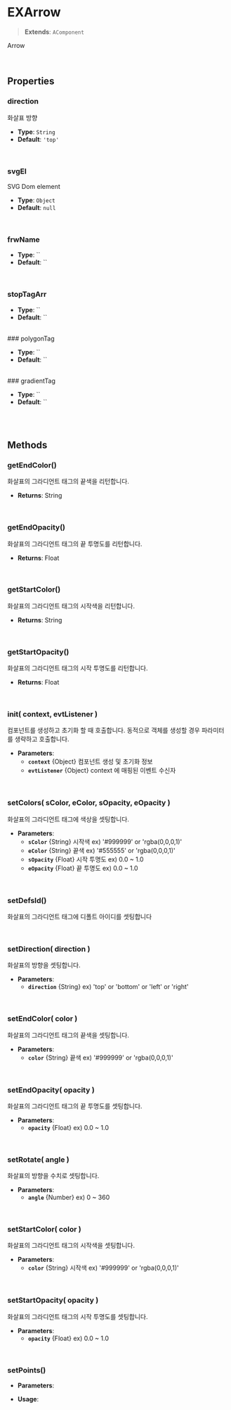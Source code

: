 # EXArrow
> **Extends**: `AComponent`

Arrow

<br/>

## Properties


### direction

화살표 방향

* **Type**: `String`
* **Default**: `'top'`

<br/>

### svgEl

SVG Dom element

* **Type**: `Object`
* **Default**: `null`

<br/>

### frwName



* **Type**: ``
* **Default**: ``

<br/>

### stopTagArr



* **Type**: ``
* **Default**: ``

<br/>
### polygonTag



* **Type**: ``
* **Default**: ``

<br/>
### gradientTag



* **Type**: ``
* **Default**: ``

<br/>
<br/>

## Methods

### getEndColor()

화살표의 그라디언트 태그의 끝색을 리턴합니다.

* **Returns**: String

<br/>

### getEndOpacity()

화살표의 그라디언트 태그의 끝 투명도를 리턴합니다.

* **Returns**: Float

<br/>

### getStartColor()

화살표의 그라디언트 태그의 시작색을 리턴합니다.

* **Returns**: String

<br/>

### getStartOpacity()

화살표의 그라디언트 태그의 시작 투명도를 리턴합니다.

* **Returns**: Float

<br/>

### init( context, evtListener )

컴포넌트를 생성하고 초기화 할 때 호출합니다. 동적으로 객체를 생성할 경우 파라미터를 생략하고 호출합니다.

* **Parameters**: 
	* **`context`** {Object} 컴포넌트 생성 및 초기화 정보
	* **`evtListener`** {Object} context 에 매핑된 이벤트 수신자

<br/>

### setColors( sColor, eColor, sOpacity, eOpacity )

화살표의 그라디언트 태그에 색상을 셋팅합니다.

* **Parameters**: 
	* **`sColor`** {String} 시작색 ex) '#999999' or 'rgba(0,0,0,1)'
	* **`eColor`** {String} 끝색 ex) '#555555' or 'rgba(0,0,0,1)'
	* **`sOpacity`** {Float} 시작 투명도 ex) 0.0 ~ 1.0
	* **`eOpacity`** {Float} 끝 투명도 ex) 0.0 ~ 1.0

<br/>

### setDefsId()

화살표의 그라디언트 태그에 디폴트 아이디를 셋팅합니다

<br/>

### setDirection( direction )

화살표의 방향을 셋팅합니다.

* **Parameters**: 
	* **`direction`** {String} ex) 'top' or 'bottom' or 'left' or 'right'

<br/>

### setEndColor( color )

화살표의 그라디언트 태그의 끝색을 셋팅합니다.

* **Parameters**: 
	* **`color`** {String} 끝색 ex) '#999999' or 'rgba(0,0,0,1)'

<br/>

### setEndOpacity( opacity )

화살표의 그라디언트 태그의 끝 투명도를 셋팅합니다.

* **Parameters**: 
	* **`opacity`** {Float} ex) 0.0 ~ 1.0

<br/>

### setRotate( angle )

화살표의 방향을 수치로 셋팅합니다.

* **Parameters**: 
	* **`angle`** {Number} ex) 0 ~ 360

<br/>

### setStartColor( color )

화살표의 그라디언트 태그의 시작색을 셋팅합니다.

* **Parameters**: 
	* **`color`** {String} 시작색 ex) '#999999' or 'rgba(0,0,0,1)'

<br/>

### setStartOpacity( opacity )

화살표의 그라디언트 태그의 시작 투명도를 셋팅합니다.

* **Parameters**: 
	* **`opacity`** {Float} ex) 0.0 ~ 1.0

<br/>

### setPoints()



* **Parameters**: 


* **Usage**: 
```js

```

<br/>
<br/>
